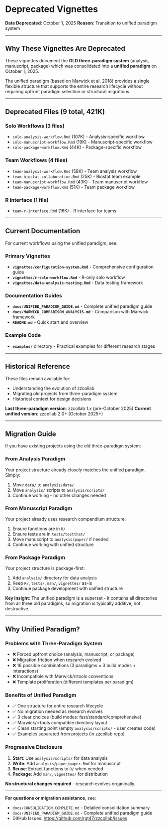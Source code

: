# Deprecated Vignettes

**Date Deprecated**: October 1, 2025
**Reason**: Transition to unified paradigm system

---

## Why These Vignettes Are Deprecated

These vignettes document the **OLD three-paradigm system** (analysis, manuscript, package) which was consolidated into a **unified paradigm** on October 1, 2025.

The unified paradigm (based on Marwick et al. 2018) provides a single flexible structure that supports the entire research lifecycle without requiring upfront paradigm selection or structural migrations.

---

## Deprecated Files (9 total, 421K)

### Solo Workflows (3 files)
- `solo-analysis-workflow.Rmd` (107K) - Analysis-specific workflow
- `solo-manuscript-workflow.Rmd` (19K) - Manuscript-specific workflow
- `solo-package-workflow.Rmd` (44K) - Package-specific workflow

### Team Workflows (4 files)
- `team-analysis-workflow.Rmd` (58K) - Team analysis workflow
- `team-biostat-collaboration.Rmd` (25K) - Biostat team example
- `team-manuscript-workflow.Rmd` (43K) - Team manuscript workflow
- `team-package-workflow.Rmd` (51K) - Team package workflow

### R Interface (1 file)
- `team-r-interface.Rmd` (16K) - R interface for teams

---

## Current Documentation

For current workflows using the unified paradigm, see:

### Primary Vignettes
- **`vignettes/configuration-system.Rmd`** - Comprehensive configuration guide
- **`vignettes/r-solo-workflow.Rmd`** - R-only solo workflow
- **`vignettes/data-analysis-testing.Rmd`** - Data testing framework

### Documentation Guides
- **`docs/UNIFIED_PARADIGM_GUIDE.md`** - Complete unified paradigm guide
- **`docs/MARWICK_COMPARISON_ANALYSIS.md`** - Comparison with Marwick framework
- **`README.md`** - Quick start and overview

### Example Code
- **`examples/`** directory - Practical examples for different research stages

---

## Historical Reference

These files remain available for:
- Understanding the evolution of zzcollab
- Migrating old projects from three-paradigm system
- Historical context for design decisions

**Last three-paradigm version**: zzcollab 1.x (pre-October 2025)
**Current unified version**: zzcollab 2.0+ (October 2025+)

---

## Migration Guide

If you have existing projects using the old three-paradigm system:

### From Analysis Paradigm
Your project structure already closely matches the unified paradigm. Simply:
1. Move `data/` to `analysis/data/`
2. Move `analysis/` scripts to `analysis/scripts/`
3. Continue working - no other changes needed

### From Manuscript Paradigm
Your project already uses research compendium structure:
1. Ensure functions are in `R/`
2. Ensure tests are in `tests/testthat/`
3. Move manuscript to `analysis/paper/` if needed
4. Continue working with unified structure

### From Package Paradigm
Your project structure is package-first:
1. Add `analysis/` directory for data analysis
2. Keep `R/`, `tests/`, `man/`, `vignettes/` as-is
3. Continue package development with unified structure

**Key insight**: The unified paradigm is a superset - it contains all directories from all three old paradigms, so migration is typically additive, not destructive.

---

## Why Unified Paradigm?

### Problems with Three-Paradigm System
- ❌ Forced upfront choice (analysis, manuscript, or package)
- ❌ Migration friction when research evolved
- ❌ 16 possible combinations (3 paradigms × 3 build modes + interactions)
- ❌ Incompatible with Marwick/rrtools conventions
- ❌ Template proliferation (different templates per paradigm)

### Benefits of Unified Paradigm
- ✅ One structure for entire research lifecycle
- ✅ No migration needed as research evolves
- ✅ 3 clear choices (build modes: fast/standard/comprehensive)
- ✅ Marwick/rrtools compatible directory layout
- ✅ Clean starting point (empty `analysis/scripts/` - user creates code)
- ✅ Examples separated from projects (in zzcollab repo)

### Progressive Disclosure
1. **Start**: Use `analysis/scripts/` for data analysis
2. **Write**: Add `analysis/paper/paper.Rmd` for manuscript
3. **Reuse**: Extract functions to `R/` when needed
4. **Package**: Add `man/`, `vignettes/` for distribution

**No structural changes required** - research evolves organically.

---

**For questions or migration assistance**, see:
- `docs/CONSOLIDATION_COMPLETE.md` - Detailed consolidation summary
- `docs/UNIFIED_PARADIGM_GUIDE.md` - Complete unified paradigm guide
- GitHub Issues: https://github.com/rgt47/zzcollab/issues
